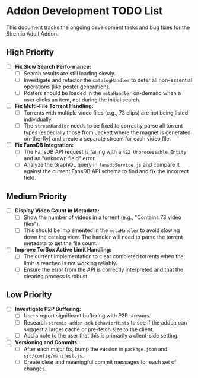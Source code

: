 # Addon Development TODO List

This document tracks the ongoing development tasks and bug fixes for the Stremio Adult Addon.

## High Priority

- [ ] **Fix Slow Search Performance:**
  - [ ] Search results are still loading slowly.
  - [ ] Investigate and refactor the `catalogHandler` to defer all non-essential operations (like poster generation).
  - [ ] Posters should be loaded in the `metaHandler` on-demand when a user clicks an item, not during the initial search.

- [ ] **Fix Multi-File Torrent Handling:**
  - [ ] Torrents with multiple video files (e.g., 73 clips) are not being listed individually.
  - [ ] The `streamHandler` needs to be fixed to correctly parse all torrent types (especially those from Jackett where the magnet is generated on-the-fly) and create a separate stream for each video file.

- [ ] **Fix FansDB Integration:**
  - [ ] The FansDB API request is failing with a `422 Unprocessable Entity` and an "unknown field" error.
  - [ ] Analyze the GraphQL query in `fansdbService.js` and compare it against the current FansDB API schema to find and fix the incorrect field.

## Medium Priority

- [ ] **Display Video Count in Metadata:**
  - [ ] Show the number of videos in a torrent (e.g., "Contains 73 video files").
  - [ ] This should be implemented in the `metaHandler` to avoid slowing down the catalog view. The handler will need to parse the torrent metadata to get the file count.

- [ ] **Improve TorBox Active Limit Handling:**
  - [ ] The current implementation to clear completed torrents when the limit is reached is not working reliably.
  - [ ] Ensure the error from the API is correctly interpreted and that the clearing process is robust.

## Low Priority

- [ ] **Investigate P2P Buffering:**
  - [ ] Users report significant buffering with P2P streams.
  - [ ] Research `stremio-addon-sdk` `behaviorHints` to see if the addon can suggest a larger cache or pre-fetch size to the client.
  - [ ] Add a note to the user that this is primarily a client-side setting.

- [ ] **Versioning and Commits:**
  - [ ] After each major fix, bump the version in `package.json` and `src/config/manifest.js`.
  - [ ] Create clear and meaningful commit messages for each set of changes.
